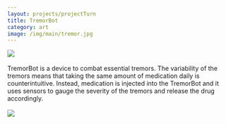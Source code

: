 ```yaml
---
layout: projects/projectTurn
title: TremorBot
category: art
image: /img/main/tremor.jpg
---
```



<img src="../../img/TremorBot2.jpg">
<br><br>
TremorBot is a device to combat essential tremors. The variability of the tremors means that taking the same amount of medication daily is counterintuitive. Instead, medication is injected into the TremorBot and it uses sensors to gauge the severity of the tremors and release the drug accordingly.
<br><br>
<img src="../../img/TremorBot1.jpg">
